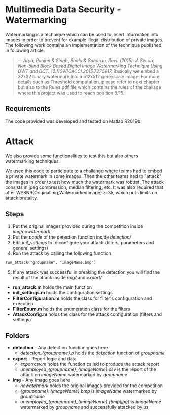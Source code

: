 # Multimedia Data Security - Watermarking

Watermarking is a technique which can be used to insert information into images in order to prevent for example illegal distribution of private images.
The following work contains an implementation of the technique published in following article: 
>
> -- <cite>Arya, Ranjan & Singh, Shalu & Saharan, Ravi. (2015). A Secure Non-blind Block Based Digital Image Watermarking Technique Using DWT and DCT. 10.1109/ICACCI.2015.7275917. </cite>
Basically we embed a 32x32 binary watermark into a 512x512 gereyscale image. For more details such as Threshold computation, please 
refer to next chapter but also to the Rules.pdf file which contains the rules of the challage where this project was used to reach position 8/15.

## Requirements
The code provided was developed and tested on Matlab R2019b.

# Attack
We also provide some functionalities to test this but also others watermarking techniques.

We used this code to participate to a challange where teams had to embed a private watermark in some images. Then the other teams had to "attack" the images
 in order to test how much the watermark was robust. The attack consists in jpeg compression, median filtering, etc. It was also required that after WPSNR(OriginalImg,WatermarkedImage)>=35,
which puts limits on attack brutality.

## Steps

1. Put the original images provided during the competition inside *img/nowatermark*
2. Put the *pcode* of the detection function inside *detection/*
3. Edit *init_settings* to to configure your attack (filters, parameters and general settings)
4. Run the attack by calling the following function
```
run_attack("groupname", "imageName.bmp")
```
5. If any attack was successful in breaking the detection you will find the result of the attack inside *img/* and *export/*
* **run_attack.m** holds the main function
* **init_settings.m** holds the configuration settings
* **FilterConfiguration.m** holds the class for filter's configuration and execution
* **FilterEnum.m** holds the enumeration class for the filters
* **AttackConfig.m** holds the class for the attack configuration (filters and settings)

## Folders

* **detection** - Any detection function goes here
  * *detection_{groupname}.p* holds the detection function of *groupname*
* **export** - Report logic and data
  * *exportcsv.m* holds the function called to produce the attack report
  * *unemployed_{groupname}_{imageName}.csv* is the report of the attack on *imageName* watermarked by *groupname*
* **img** - Any image goes here
  * *nowatermark* holds the original images provided for the competition
  * *{groupname}_{imageName}.bmp* is *imageName* watermarked by *groupname*
  * *unemployed_{groupname}_{imageName}.{bmp|jpg}* is *imageName* watermarked by *groupname* and successfully attacked by us
